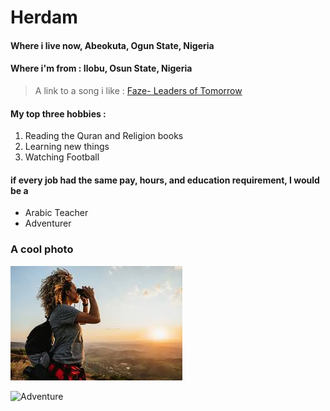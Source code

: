 # Herdam

#### Where i live now, Abeokuta, Ogun State, Nigeria

#### Where i'm from : Ilobu, Osun State, Nigeria

> A link to a song i like : [Faze- Leaders of Tomorrow](https://www.youtube.com/watch?v=BXLKxhO1WF8)

#### My top three hobbies :

1. Reading the Quran and Religion books
2. Learning new things
3. Watching Football

#### if every job had the same pay, hours, and education requirement, I would be a

- Arabic Teacher
- Adventurer

### A cool photo
![An Adventurer](image/adventure-images.jpg)

![Adventure](https://media.istockphoto.com/id/1192840210/photo/back-view-of-single-father-and-his-kids-looking-at-waterfall-in-the-rainforest.jpg?s=1024x1024&w=is&k=20&c=l5s37dd5xsG-BLKuc7zvanZEF-r20-npenIZAaopEMs=)